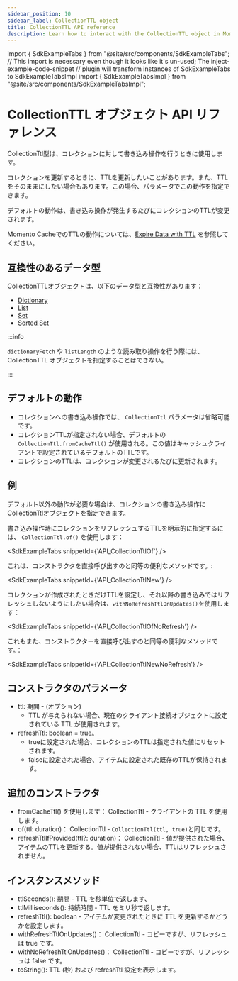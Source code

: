 ```yaml
---
sidebar_position: 10
sidebar_label: CollectionTTL object
title: CollectionTTL API reference
description: Learn how to interact with the CollectionTTL object in Momento Cache.
---
```


import { SdkExampleTabs } from "@site/src/components/SdkExampleTabs";
// This import is necessary even though it looks like it's un-used; The inject-example-code-snippet
// plugin will transform instances of SdkExampleTabs to SdkExampleTabsImpl
import { SdkExampleTabsImpl } from "@site/src/components/SdkExampleTabsImpl";

# CollectionTTL オブジェクト API リファレンス

CollectionTtl型は、コレクションに対して書き込み操作を行うときに使用します。

コレクションを更新するときに、TTLを更新したいことがあります。また、TTLをそのままにしたい場合もあります。この場合、パラメータでこの動作を指定できます。

デフォルトの動作は、書き込み操作が発生するたびにコレクションのTTLが変更されます。

Momento CacheでのTTLの動作については、[Expire Data with TTL](./../../learn/how--it-works/expire-data-with-ttl.md) を参照してください。

## 互換性のあるデータ型

CollectionTTLオブジェクトは、以下のデータ型と互換性があります：

* [Dictionary](../api-reference/dictionary-collections.md)
* [List](../api-reference/list-collections.md)
* [Set](../api-reference/set-collections.md)
* [Sorted Set](../api-reference/sorted-set-collections.md)

:::info

`dictionaryFetch` や `listLength` のような読み取り操作を行う際には、CollectionTTL オブジェクトを指定することはできない。

:::

## デフォルトの動作

- コレクションへの書き込み操作では、 `CollectionTtl` パラメータは省略可能です。
- コレクションTTLが指定されない場合、デフォルトの `CollectionTtl.fromCacheTtl()` が使用される。この値はキャッシュクライアントで設定されているデフォルトのTTLです。
- コレクションのTTLは、コレクションが変更されるたびに更新されます。

## 例

デフォルト以外の動作が必要な場合は、コレクションの書き込み操作にCollectionTtlオブジェクトを指定できます。

書き込み操作時にコレクションをリフレッシュするTTLを明示的に指定するには、 `CollectionTtl.of()` を使用します：

<SdkExampleTabs snippetId={'API_CollectionTtlOf'} />

これは、コンストラクタを直接呼び出すのと同等の便利なメソッドです。:

<SdkExampleTabs snippetId={'API_CollectionTtlNew'} />

コレクションが作成されたときだけTTLを設定し、それ以降の書き込みではリフレッシュしないようにしたい場合は、`withNoRefreshTtlOnUpdates()`を使用します：

<SdkExampleTabs snippetId={'API_CollectionTtlOfNoRefresh'} />

これもまた、コンストラクターを直接呼び出すのと同等の便利なメソッドです。：

<SdkExampleTabs snippetId={'API_CollectionTtlNewNoRefresh'} />

## コンストラクタのパラメータ

- ttl: 期間 - (オプション)
    * TTL が与えられない場合、現在のクライアント接続オブジェクトに設定されている TTL が使用されます。
- refreshTtl: boolean = true。
    * trueに設定された場合、コレクションのTTLは指定された値にリセットされます。
    * falseに設定された場合、アイテムに設定された既存のTTLが保持されます。

## 追加のコンストラクタ

- fromCacheTtl() を使用します： CollectionTtl - クライアントの TTL を使用します。
- of(ttl: duration)： CollectionTtl - `CollectionTtl(ttl, true)`と同じです。
- refreshTtlIfProvided(ttl?: duration)： CollectionTtl - 値が提供された場合、アイテムのTTLを更新する。値が提供されない場合、TTLはリフレッシュされません。

## インスタンスメソッド

- ttlSeconds(): 期間 - TTL を秒単位で返します、
- ttlMilliseconds(): 持続時間 - TTL をミリ秒で返します。
- refreshTtl(): boolean - アイテムが変更されたときに TTL を更新するかどうかを設定します。
- withRefreshTtlOnUpdates()： CollectionTtl - コピーですが、リフレッシュは true です。
- withNoRefreshTtlOnUpdates()： CollectionTtl - コピーですが、リフレッシュは false です。
- toString(): TTL (秒) および refreshTtl 設定を表示します。
